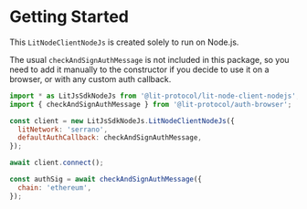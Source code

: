 # Getting Started

This `LitNodeClientNodeJs` is created solely to run on Node.js.

The usual `checkAndSignAuthMessage` is not included in this package, so you need to add it manually to the constructor if you decide to use it on a browser, or with any custom auth callback.

```js
import * as LitJsSdkNodeJs from '@lit-protocol/lit-node-client-nodejs';
import { checkAndSignAuthMessage } from '@lit-protocol/auth-browser';

const client = new LitJsSdkNodeJs.LitNodeClientNodeJs({
  litNetwork: 'serrano',
  defaultAuthCallback: checkAndSignAuthMessage,
});

await client.connect();

const authSig = await checkAndSignAuthMessage({
  chain: 'ethereum',
});
```
